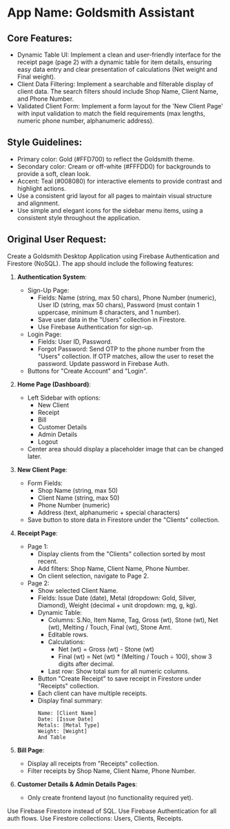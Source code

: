 # **App Name**: Goldsmith Assistant

## Core Features:

- Dynamic Table UI: Implement a clean and user-friendly interface for the receipt page (page 2) with a dynamic table for item details, ensuring easy data entry and clear presentation of calculations (Net weight and Final weight).
- Client Data Filtering: Implement a searchable and filterable display of client data. The search filters should include Shop Name, Client Name, and Phone Number.
- Validated Client Form: Implement a form layout for the 'New Client Page' with input validation to match the field requirements (max lengths, numeric phone number, alphanumeric address).

## Style Guidelines:

- Primary color: Gold (#FFD700) to reflect the Goldsmith theme.
- Secondary color: Cream or off-white (#FFFDD0) for backgrounds to provide a soft, clean look.
- Accent: Teal (#008080) for interactive elements to provide contrast and highlight actions.
- Use a consistent grid layout for all pages to maintain visual structure and alignment.
- Use simple and elegant icons for the sidebar menu items, using a consistent style throughout the application.

## Original User Request:
Create a Goldsmith Desktop Application using Firebase Authentication and Firestore (NoSQL). The app should include the following features:

1. **Authentication System**:
   - Sign-Up Page:
     - Fields: Name (string, max 50 chars), Phone Number (numeric), User ID (string, max 50 chars), Password (must contain 1 uppercase, minimum 8 characters, and 1 number).
     - Save user data in the "Users" collection in Firestore.
     - Use Firebase Authentication for sign-up.
   - Login Page:
     - Fields: User ID, Password.
     - Forgot Password: Send OTP to the phone number from the "Users" collection. If OTP matches, allow the user to reset the password. Update password in Firebase Auth.
   - Buttons for "Create Account" and "Login".

2. **Home Page (Dashboard)**:
   - Left Sidebar with options:
     - New Client
     - Receipt
     - Bill
     - Customer Details
     - Admin Details
     - Logout
   - Center area should display a placeholder image that can be changed later.

3. **New Client Page**:
   - Form Fields:
     - Shop Name (string, max 50)
     - Client Name (string, max 50)
     - Phone Number (numeric)
     - Address (text, alphanumeric + special characters)
   - Save button to store data in Firestore under the "Clients" collection.

4. **Receipt Page**:
   - Page 1:
     - Display clients from the "Clients" collection sorted by most recent.
     - Add filters: Shop Name, Client Name, Phone Number.
     - On client selection, navigate to Page 2.
   - Page 2:
     - Show selected Client Name.
     - Fields: Issue Date (date), Metal (dropdown: Gold, Silver, Diamond), Weight (decimal + unit dropdown: mg, g, kg).
     - Dynamic Table:
       - Columns: S.No, Item Name, Tag, Gross (wt), Stone (wt), Net (wt), Melting / Touch, Final (wt), Stone Amt.
       - Editable rows.
       - Calculations:
         - Net (wt) = Gross (wt) - Stone (wt)
         - Final (wt) = Net (wt) * (Melting / Touch ÷ 100), show 3 digits after decimal.
       - Last row: Show total sum for all numeric columns.
     - Button "Create Receipt" to save receipt in Firestore under "Receipts" collection.
     - Each client can have multiple receipts.
     - Display final summary:
       ```
       Name: [Client Name]
       Date: [Issue Date]
       Metals: [Metal Type]
       Weight: [Weight]
       And Table
       ```

5. **Bill Page**:
   - Display all receipts from "Receipts" collection.
   - Filter receipts by Shop Name, Client Name, Phone Number.

6. **Customer Details & Admin Details Pages**:
   - Only create frontend layout (no functionality required yet).

Use Firebase Firestore instead of SQL. Use Firebase Authentication for all auth flows. Use Firestore collections: Users, Clients, Receipts.
  